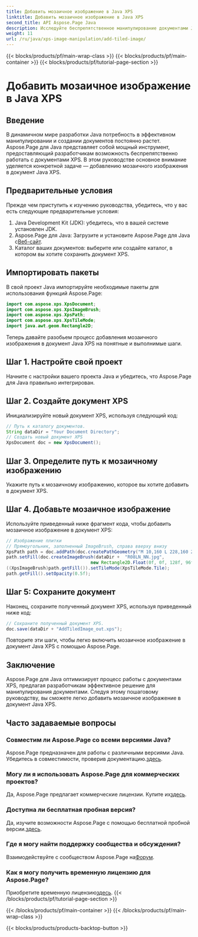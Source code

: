 ```yaml
---
title: Добавить мозаичное изображение в Java XPS
linktitle: Добавить мозаичное изображение в Java XPS
second_title: API Aspose.Page Java
description: Исследуйте беспрепятственное манипулирование документами Java XPS с помощью Aspose.Page. Научитесь легко добавлять мозаичные изображения, используя это пошаговое руководство.
weight: 11
url: /ru/java/xps-image-manipulation/add-tiled-image/
---
```


{{< blocks/products/pf/main-wrap-class >}}
{{< blocks/products/pf/main-container >}}
{{< blocks/products/pf/tutorial-page-section >}}

# Добавить мозаичное изображение в Java XPS

## Введение
В динамичном мире разработки Java потребность в эффективном манипулировании и создании документов постоянно растет. Aspose.Page для Java представляет собой мощный инструмент, предоставляющий разработчикам возможность беспрепятственно работать с документами XPS. В этом руководстве основное внимание уделяется конкретной задаче — добавлению мозаичного изображения в документ Java XPS.
## Предварительные условия
Прежде чем приступить к изучению руководства, убедитесь, что у вас есть следующие предварительные условия:
1. Java Development Kit (JDK): убедитесь, что в вашей системе установлен JDK.
2.  Aspose.Page для Java: Загрузите и установите Aspose.Page для Java с[Веб-сайт](https://releases.aspose.com/page/java/).
3. Каталог ваших документов: выберите или создайте каталог, в котором вы хотите сохранить документ XPS.
## Импортировать пакеты
В свой проект Java импортируйте необходимые пакеты для использования функций Aspose.Page:
```java
import com.aspose.xps.XpsDocument;
import com.aspose.xps.XpsImageBrush;
import com.aspose.xps.XpsPath;
import com.aspose.xps.XpsTileMode;
import java.awt.geom.Rectangle2D;
```
Теперь давайте разобьем процесс добавления мозаичного изображения в документ Java XPS на понятные и выполнимые шаги.
## Шаг 1. Настройте свой проект
Начните с настройки вашего проекта Java и убедитесь, что Aspose.Page для Java правильно интегрирован.
## Шаг 2. Создайте документ XPS
Инициализируйте новый документ XPS, используя следующий код:
```java
// Путь к каталогу документов.
String dataDir = "Your Document Directory";
// Создать новый документ XPS
XpsDocument doc = new XpsDocument();
```
## Шаг 3. Определите путь к мозаичному изображению
Укажите путь к мозаичному изображению, которое вы хотите добавить в документ XPS.
## Шаг 4. Добавьте мозаичное изображение
Используйте приведенный ниже фрагмент кода, чтобы добавить мозаичное изображение в документ XPS:
```java
// Изображение плитки
// Прямоугольник, заполненный ImageBrush, справа вверху внизу
XpsPath path = doc.addPath(doc.createPathGeometry("M 10,160 L 228,160 228,305 10,305"));
path.setFill(doc.createImageBrush(dataDir +  "R08LN_NN.jpg",
                                new Rectangle2D.Float(0f, 0f, 128f, 96f), new Rectangle2D.Float(0f, 0f, 64f, 48f)));
((XpsImageBrush)path.getFill()).setTileMode(XpsTileMode.Tile);
path.getFill().setOpacity(0.5f);
```
## Шаг 5: Сохраните документ
Наконец, сохраните полученный документ XPS, используя приведенный ниже код:
```java
// Сохраните полученный документ XPS.
doc.save(dataDir + "AddTiledImage_out.xps"); 
```
Повторите эти шаги, чтобы легко включить мозаичное изображение в документ Java XPS с помощью Aspose.Page.
## Заключение
Aspose.Page для Java оптимизирует процесс работы с документами XPS, предлагая разработчикам эффективное решение для манипулирования документами. Следуя этому пошаговому руководству, вы сможете легко добавить мозаичное изображение в документ Java XPS.

## Часто задаваемые вопросы
### Совместим ли Aspose.Page со всеми версиями Java?
 Aspose.Page предназначен для работы с различными версиями Java. Убедитесь в совместимости, проверив документацию.[здесь](https://reference.aspose.com/page/java/).
### Могу ли я использовать Aspose.Page для коммерческих проектов?
Да, Aspose.Page предлагает коммерческие лицензии. Купите их[здесь](https://purchase.aspose.com/buy).
### Доступна ли бесплатная пробная версия?
 Да, изучите возможности Aspose.Page с помощью бесплатной пробной версии.[здесь](https://releases.aspose.com/).
### Где я могу найти поддержку сообщества и обсуждения?
 Взаимодействуйте с сообществом Aspose.Page на[Форум](https://forum.aspose.com/c/page/39).
### Как я могу получить временную лицензию для Aspose.Page?
 Приобретите временную лицензию[здесь](https://purchase.aspose.com/temporary-license/).
{{< /blocks/products/pf/tutorial-page-section >}}

{{< /blocks/products/pf/main-container >}}
{{< /blocks/products/pf/main-wrap-class >}}

{{< blocks/products/products-backtop-button >}}
